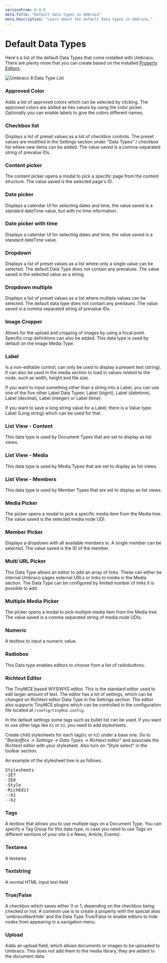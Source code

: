 ```yaml
---
versionFrom: 8.0.0
meta.Title: "Default data types in Umbraco"
meta.Description: "Learn about the default data types in Umbraco."
---
```


# Default Data Types

Here's a list of the default Data Types that come installed with Umbraco. There are plenty more that you can create based on the installed [Property Editors](../../Backoffice/Property-Editors/index.md).

![Umbraco 8 Data Type List](images/default-data-types-8.png)

### Approved Color
Adds a list of approved colors which can be selected by clicking. The approved colors are added as hex values by using the color picker. Optionally you can enable labels to give the colors different names.

### Checkbox list
Displays a list of preset values as a list of checkbox controls. The preset values are modified in the Settings
section under "Data Types" / checkbox list where new items can be added. The value saved is a comma-separated
string of prevalue IDs.

### Content picker
The content picker opens a modal to pick a specific page from the content structure.
The value saved is the selected page's ID.

### Date picker
Displays a calendar UI for selecting dates and time, the value saved is a standard dateTime value,
but with no time information.

### Date picker with time
Displays a calendar UI for selecting dates and time, the value saved is a standard dateTime value.

### Dropdown
Displays a list of preset values as a list where only a single value can be selected. The default Data Type does not contain any prevalues. The value saved is the selected value as a string.

### Dropdown multiple
Displays a list of preset values as a list where multiple values can be selected. The default data type does not contain any prevlaues .The value saved is a comma separated string of prevalue IDs.

### Image Cropper
Allows for the upload and cropping of images by using a focal point. Specific crop definitions can also be added. This data type is used by default on the Image Media Type.

### Label
Is a non-editable control, can only be used to display a present text (string). It can also be used in the
media section to load in values related to the node, such as width, height and file size.

If you want to input something other than a string into a Label, you can use one of the five other Label Data Types: Label (bigint), Label (datetime), Label (decimal), Label (integer) or Label (time). 

If you want to save a long string value for a Label, there is a Value type: Label (Long string) which can be used for that.

### List View - Content
This data type is used by Document Types that are set to display as list views.

### List View - Media
This data type is used by Media Types that are set to display as list views.

### List View - Members
This data type is used by Member Types that are set to display as list views.

### Media Picker
The picker opens a modal to pick a specific media item from the Media tree.
The value saved is the selected media node UDI.

### Member Picker
Displays a dropdown with all available members in. A single member can be selected.
The value saved is the ID of the member.

### Multi URL Picker
This Data Type allows an editor to add an array of links. These can either be internal Umbraco pages external URLs or links to media in the Media section. The Data Type can be configured by limited number of links it is possible to add.

### Multiple Media Picker
The picker opens a modal to pick multiple media item from the Media tree.
The value saved is a comma separated string of media node UDIs.

### Numeric
A textbox to input a numeric value.

### Radiobox
This Data type enables editors to choose from a list of radiobuttons.

### Richtext Editor
The TinyMCE based WYSIWYG editor. This is the standard editor used to edit larger amount of text. The editor has a lot of settings, which can be changed on Richtext editor Data Type in the Settings section. The editor also supports TinyMCE plugins which can be controlled in the configuration file located at `/config/tinyMce.config`.

In the default settings some tags such as bullet list can be used. If you want to use other tags like `h1` or `h2`, you need to add stylesheets.

Create child stylesheets for each tag(`h1` or `h2`) under a base one.
Go to "*Backoffice -> Settings -> Data Types -> Richtext editor*" and associate the Richtext editor with your stylesheet.
Also turn on "Style select" in the toolbar section.

An example of the stylesheet tree is as follows.

<pre>
Stylesheets
-IE7
-IE8
-Style
-RichEdit
--h1
--h2
</pre>

### Tags
A textbox that allows you to use multiple tags on a Document Type. You can specify a Tag Group for this data type, in case you need to use Tags on different sections of your site (i.e  News, Article, Events).

### Textarea
A textarea

### Textstring
A normal HTML input text field

### True/False
A checkbox which saves either 0 or 1, depending on the checkbox being checked or not. A common use is to create a property with the special alias 'umbracoNaviHide' and the Data Type True/False to enable editors to hide nodes from appearing in a navigation menu.

### Upload
Adds an upload field, which allows documents or images to be uploaded to Umbraco. This does not add them to the media library, they are added to the document data.
